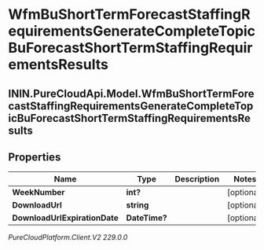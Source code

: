 # WfmBuShortTermForecastStaffingRequirementsGenerateCompleteTopicBuForecastShortTermStaffingRequirementsResults

## ININ.PureCloudApi.Model.WfmBuShortTermForecastStaffingRequirementsGenerateCompleteTopicBuForecastShortTermStaffingRequirementsResults

## Properties

|Name | Type | Description | Notes|
|------------ | ------------- | ------------- | -------------|
| **WeekNumber** | **int?** |  | [optional] |
| **DownloadUrl** | **string** |  | [optional] |
| **DownloadUrlExpirationDate** | **DateTime?** |  | [optional] |



_PureCloudPlatform.Client.V2 229.0.0_
